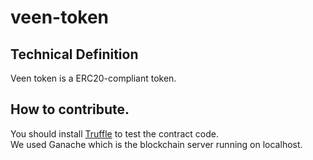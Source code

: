 # veen-token

## Technical Definition
Veen token is a ERC20-compliant token.

## How to contribute.
You should install [Truffle](http://truffleframework.com/) to test the contract code. <br>
We used Ganache which is the blockchain server running on localhost.